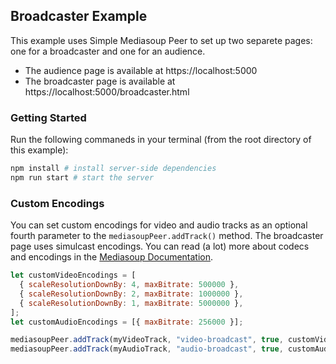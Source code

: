 ## Broadcaster Example

This example uses Simple Mediasoup Peer to set up two separete pages: one for a broadcaster and one for an audience.

- The audience page is available at https://localhost:5000
- The broadcaster page is available at https://localhost:5000/broadcaster.html

### Getting Started

Run the following commaneds in your terminal (from the root directory of this example):

```bash
npm install # install server-side dependencies
npm run start # start the server
```

### Custom Encodings

You can set custom encodings for video and audio tracks as an optional fourth parameter to the `mediasoupPeer.addTrack()` method. The broadcaster page uses simulcast encodings. You can read (a lot) more about codecs and encodings in the [Mediasoup Documentation](https://mediasoup.org/documentation/v3/mediasoup/rtp-parameters-and-capabilities).

```js
let customVideoEncodings = [
  { scaleResolutionDownBy: 4, maxBitrate: 500000 },
  { scaleResolutionDownBy: 2, maxBitrate: 1000000 },
  { scaleResolutionDownBy: 1, maxBitrate: 5000000 },
];
let customAudioEncodings = [{ maxBitrate: 256000 }];

mediasoupPeer.addTrack(myVideoTrack, "video-broadcast", true, customVideoEncodings);
mediasoupPeer.addTrack(myAudioTrack, "audio-broadcast", true, customAudioEncodings);
```
